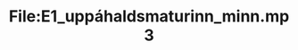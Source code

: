 ---
title: File:E1_uppáhaldsmaturinn_minn.mp3
recording of: uppáhaldsmaturinn minn
reading speed: slow
speaker: E
license: CC0
---